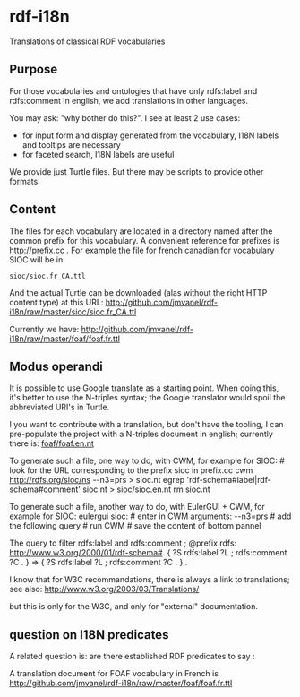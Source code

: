 rdf-i18n
========

Translations of classical RDF vocabularies

## Purpose ##
For those vocabularies and ontologies that have only
rdfs:label and rdfs:comment in english, we add translations in other
languages.

You may ask: "why bother do this?".
I see at least 2 use cases:

- for input form and display generated from the vocabulary, I18N
labels and tooltips are necessary
- for faceted search, I18N labels are useful

We provide just Turtle files.
But there may be scripts to provide other formats.

## Content ##
The files for each vocabulary are located in a directory named after the common prefix for this vocabulary.
A convenient reference for prefixes is http://prefix.cc .
For example the file for french canadian for vocabulary SIOC will be in:

	sioc/sioc.fr_CA.ttl

And the actual Turtle can be downloaded (alas without the right HTTP content type) at this URL:
	http://github.com/jmvanel/rdf-i18n/raw/master/sioc/sioc.fr_CA.ttl

Currently we have:
http://github.com/jmvanel/rdf-i18n/raw/master/foaf/foaf.fr.ttl

## Modus operandi ##
It is possible to use Google translate as a starting point.
When doing this, it's better to use the N-triples syntax; the Google translator would spoil the abbreviated URI's in Turtle.

I you want to contribute with a translation, but don't have the tooling, I can pre-populate the project with a N-triples document in english;
currently there is:
[foaf/foaf.en.nt](foaf/foaf.en.nt)

To generate such a file, one way to do, with CWM, for example for SIOC:
	# look for the URL corresponding to the prefix sioc in prefix.cc
	cwm http://rdfs.org/sioc/ns --n3=prs > sioc.nt
	egrep 'rdf-schema#label|rdf-schema#comment' sioc.nt > sioc/sioc.en.nt
	rm sioc.nt

To generate such a file, another way to do, with EulerGUI + CWM, for example for SIOC:
	eulergui sioc:
	# enter in CWM arguments: --n3=prs
	# add the following query
	# run CWM
	# save the content of bottom pannel

The query to filter rdfs:label and rdfs:comment ;
	@prefix rdfs: <http://www.w3.org/2000/01/rdf-schema#>.
	{ ?S 
		rdfs:label ?L ;
		rdfs:comment ?C .
	} => { ?S 
		rdfs:label ?L ;
		rdfs:comment ?C .
	} .

I know that for W3C recommandations, there is always a link to translations; see also:
http://www.w3.org/2003/03/Translations/ 

but this is only for the W3C, and only for "external" documentation. 

## question on I18N predicates

A related question is: are there established RDF predicates to say :

A translation document for FOAF vocabulary in French is 
http://github.com/jmvanel/rdf-i18n/raw/master/foaf/foaf.fr.ttl

